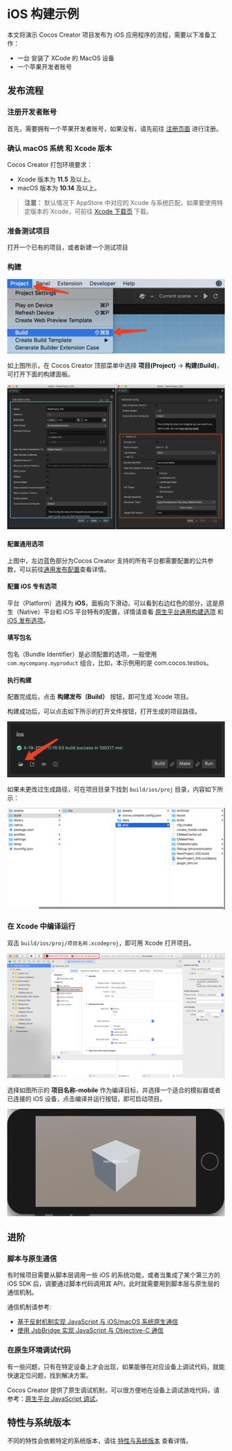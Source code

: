 # iOS 构建示例

本文将演示 Cocos Creator 项目发布为 iOS 应用程序的流程，需要以下准备工作：
- 一台 安装了 XCode 的 MacOS 设备
- 一个苹果开发者账号

## 发布流程

### 注册开发者账号

首先，需要拥有一个苹果开发者账号，如果没有，请先前往 [注册页面](https://appleid.apple.com/account) 进行注册。

### 确认 macOS 系统 和 Xcode 版本

Cocos Creator 打包环境要求：
- Xcode 版本为 **11.5** 及以上。
- macOS 版本为 **10.14** 及以上。

>**注意：** 默认情况下 AppStore 中对应的 Xcode 与系统匹配，如果要使用特定版本的 Xcode，可前往 [Xcode 下载页](https://developer.apple.com/xcode/download/) 下载。

### 准备测试项目

打开一个已有的项目，或者新建一个测试项目

### 构建

![project-build-menu](./images/project-build-menu.png)

如上图所示，在 Cocos Creator 顶部菜单中选择 **项目(Project)** -> **构建(Build)**，可打开下面的构建面板。

![ios-build-panel](./images/ios-build-panel.png)

#### 配置通用选项

上图中，左边蓝色部分为Cocos Creator 支持的所有平台都需要配置的公共参数，可以前往[通用发布配置](./../build-options.md)查看详情。

#### 配置 iOS 专有选项

平台（Platform）选择为 **iOS**，面板向下滑动，可以看到右边红色的部分，这是原生（Native）平台和 iOS 平台特有的配置，详情请查看 [原生平台通用构建选项](./../native-options.md) 和 [iOS 发布选项](./build-options-ios.md)。

#### 填写包名

包名（Bundle Identifier）是必须配置的选项，一般使用 `com.mycompany.myproduct` 组合，比如，本示例用的是 com.cocos.testios。

#### 执行构建

配置完成后，点击 **构建发布（Build）** 按钮，即可生成 Xcode 项目。

构建成功后，可以点击如下所示的打开文件按钮，打开生成的项目路径。

![ios-build-open-path](./images/ios-build-open-path.png)

如果未更改过生成路径，可在项目目录下找到 `build/ios/proj` 目录，内容如下所示：

![ios-xcode-folder](./images/ios-xcode-folder.png)

### 在 Xcode 中编译运行

双击 `build/ios/proj/项目名称.xcodeproj`，即可用 Xcode 打开项目。

![ios-xcode-showcase](./images/ios-xcode-showcase.png)

选择如图所示的 **项目名称-mobile** 作为编译目标，并选择一个适合的模拟器或者已连接的 iOS 设备，点击编译并运行按钮，即可启动项目。

![ios-run](./images/ios-run.png)

## 进阶

### 脚本与原生通信

有时候项目需要从脚本层调用一些 iOS 的系统功能，或者当集成了某个第三方的 iOS SDK 后，调要通过脚本代码调用其 API，此时就需要用到脚本层与原生层的通信机制。

通信机制请参考:
- [基于反射机制实现 JavaScript 与 iOS/macOS 系统原生通信](../../../advanced-topics/oc-reflection.md)
- [使用 JsbBridge 实现 JavaScript 与 Objective-C 通信](./../../../advanced-topics/js-oc-bridge.md)

### 在原生环境调试代码

有一些问题，只有在特定设备上才会出现，如果能够在对应设备上调试代码，就能快速定位问题，找到解决方案。

Cocos Creator 提供了原生调试机制，可以很方便地在设备上调试游戏代码，请参考：[原生平台 JavaScript 调试](./../debug-jsb.md)。

## 特性与系统版本

不同的特性会依赖特定的系统版本，请往 [特性与系统版本](./../../../advanced-topics/supported-versions.md) 查看详情。
